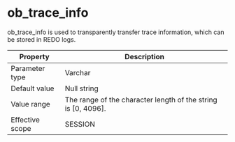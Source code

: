 ob_trace_info 
==================================

ob_trace_info is used to transparently transfer trace information, which can be stored in REDO logs. 


|  **Property**   |                         **Description**                         |
|-----------------|-----------------------------------------------------------------|
| Parameter type  | Varchar                                                         |
| Default value   | Null string                                                     |
| Value range     | The range of the character length of the string is \[0, 4096\]. |
| Effective scope | SESSION                                                         |



